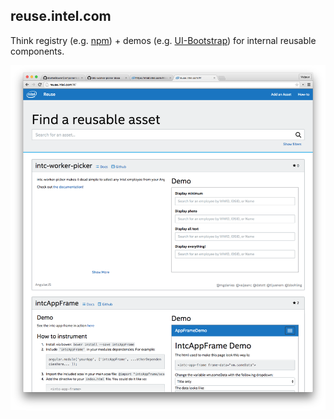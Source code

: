## reuse.intel.com

Think registry (e.g. [npm](https://www.npmjs.com/)) + demos (e.g. [UI-Bootstrap](http://angular-ui.github.io/bootstrap/)) for internal reusable components.

<img src="slides/reusable/reuse-1.png">
